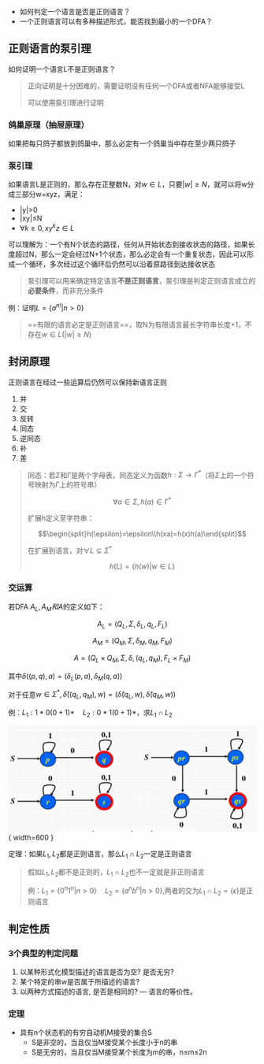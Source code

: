 - 如何判定一个语言是否是正则语言？
- 一个正则语言可以有多种描述形式，能否找到最小的一个DFA？
  
## 正则语言的泵引理

如何证明一个语言L不是正则语言？

> 正向证明是十分困难的，需要证明没有任何一个DFA或者NFA能够接受L
>
> 可以使用泵引理进行证明

### 鸽巢原理（抽屉原理）

如果把每只鸽子都放到鸽巢中，那么必定有一个鸽巢当中存在至少两只鸽子

### 泵引理

如果语言L是正则的，那么存在正整数N，对$w\in L$，只要$|w|≥N$，就可以将w分成三部分w=xyz，满足：

- |y|>0
- |xy|≤N
- $\forall k≥0,xy^kz\in L$

可以理解为：一个有N个状态的路径，任何从开始状态到接收状态的路径，如果长度超过N，那么一定会经过N+1个状态，那么必定会有一个重复状态，因此可以形成一个循环，多次经过这个循环后仍然可以沿着原路径到达接收状态

> 泵引理可以用来确定特定语言**不是正则语言**，泵引理是判定正则语言成立的**必要条件**，而非充分条件

例：证明$L=\{a^{n!}|n>0\}$

> ==有限的语言必定是正则语言==，取N为有限语言最长字符串长度+1，不存在$w\in L(|w|≥N)$

## 封闭原理

正则语言在经过一些运算后仍然可以保持新语言正则

1. 并
2. 交
3. 反转
4. 同态
5. 逆同态
6. 补
7. 差

> 同态：若$\Sigma$和$\Gamma$是两个字母表，同态定义为函数$h:\Sigma\to\Gamma^*$（将$\Sigma$上的一个符号映射为$\Gamma$上的符号串）
>
> $$\forall a\in \Sigma,h(a)\in \Gamma^*$$
>
> 扩展h定义至字符串：
>
> $$\begin{split}h(\epsilon)=\epsilon\\h(xa)=h(x)h(a)\end{split}$$
>
> 在扩展到语言，对$\forall L\subseteq \Sigma^*$
>
> $$h(L)=\{h(w)|w\in L\}$$

### 交运算

若DFA $A_L,A_M和A$的定义如下：

$$A_L=(Q_L,\Sigma,\delta_L,q_L,F_L)$$

$$A_M=(Q_M,\Sigma,\delta_M,q_M,F_M)$$

$$A=(Q_L\times Q_M,\Sigma,\delta,(q_L,q_M),F_L\times F_M)$$

其中$\delta((p,q),a)=(\delta_L(p,a),\delta_M(q,a))$

对于任意$w\in \Sigma^*,\hat{\delta}((q_L,q_M),w)=(\hat{\delta}(q_L,w),\hat{\delta}(q_M,w))$

例：$L_1:1*0(0+1)*\quad L_2:0*1(0+1)*$，求$L_1\cap L_2$

![](https://github.com/amethysttim/amethysttim.github.io/blob/main/docs/images/xsyy8-1.png?raw=true){ width=600 }

定理：如果$L_1,L_2$都是正则语言，那么$L_1\cap L_2$一定是正则语言

> 假如$L_1,L_2$都不是正则的，$L_1\cap L_2$也不一定就是非正则语言
>
> 例：$L_1=\{0^n1^n|n>0\}\quad L_2=\{a^nb^n|n>0\}$,两者的交为$L_1\cap L_2=\{\epsilon\}$是正则语言


## 判定性质

### 3个典型的判定问题

1. 以某种形式化模型描述的语言是否为空? 是否无穷?
2. 某个特定的串w是否属于所描述的语言?
3. 以两种方式描述的语言, 是否是相同的? — 语言的等价性。

### 定理

- 具有n个状态机的有穷自动机M接受的集合S
    - S是非空的，当且仅当M接受某个长度小于n的串
    - S是无穷的，当且仅当M接受某个长度为m的串，n≤m≤2n
